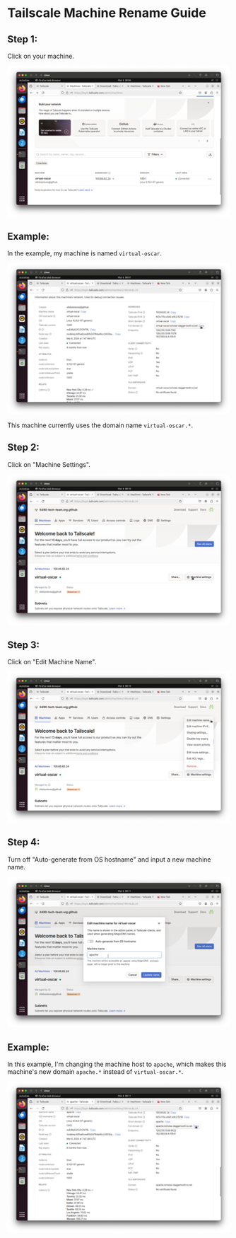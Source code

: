 # Tailscale Machine Rename Guide

## Step 1:
Click on your machine.

![Step 1](/.readme_resources/tailscale-machine-rename/00.png)

## Example:
In the example, my machine is named `virtual-oscar`.

![Step 1-1](/.readme_resources/tailscale-machine-rename/01.png)

This machine currently uses the domain name `virtual-oscar.*`.

## Step 2:
Click on "Machine Settings".

![Step 2](/.readme_resources/tailscale-machine-rename/02.png)

## Step 3:
Click on "Edit Machine Name".

![Step 3](/.readme_resources/tailscale-machine-rename/03.png)

## Step 4:
Turn off "Auto-generate from OS hostname" and input a new machine name.

![Step 4](/.readme_resources/tailscale-machine-rename/04.png)

## Example:

In this example, I'm changing the machine host to `apache`, which makes this machine's new domain `apache.*` instead of `virtual-oscar.*`.

![Step 4-1](/.readme_resources/tailscale-machine-rename/05.png)
